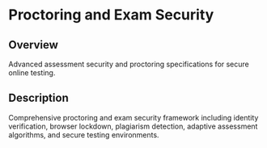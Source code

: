 # Proctoring and Exam Security

## Overview
Advanced assessment security and proctoring specifications for secure online testing.

## Description
Comprehensive proctoring and exam security framework including identity verification, browser lockdown, plagiarism detection, adaptive assessment algorithms, and secure testing environments.

